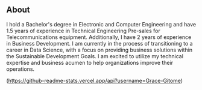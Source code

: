 ## About 
I hold a Bachelor's degree in Electronic and Computer Engineering and have 1.5 years of experience in Technical Engineering Pre-sales for Telecommunications equipment. Additionally, I have 2 years of experience in Business Development.
I am currently in the process of transitioning to a career in Data Science, with a focus on providing business solutions within the Sustainable Development Goals. I am excited to utilize my technical expertise and business acumen to help organizations improve their operations.

(https://github-readme-stats.vercel.app/api?username=Grace-Gitome)

